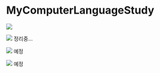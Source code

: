 # MyComputerLanguageStudy

<img src="https://capsule-render.vercel.app/api?type=waving&color=gradient&height=200&section=header&text=LanguageStudy&fontSize=52pt;fontAlign=100&amp;fontAlignY=30&amp;" style="max-width: 100%;"/>

<img src="https://img.shields.io/badge/C++-00599C?style=flat-square&logo=C++&logoColor=white"/> 정리중...

<img src="https://img.shields.io/badge/Unity-FFFFFF?style=flat-square&logo=Unity&logoColor=black"/> 예정

<img src="https://img.shields.io/badge/Go-00ADD8?style=flat-square&logo=Go&logoColor=blue"/> 예정
